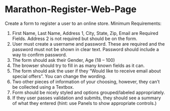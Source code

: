 # Marathon-Register-Web-Page

Create a form to register a user to an online store. Minimum Requirements:

1. First Name, Last Name, Address 1, City, State, Zip, Email are Required Fields. Address 2 is not required but should be on the form.
2. User must create a username and password. These are required and the password must not be shown in clear text. Password should include a way to confirm password.
3. The form should ask their Gender, Age (18 – 100)
4. The browser should try to fill in as many known fields as it can.
5. The form should ask the user if they “Would like to receive email about special offers”. You can change the wording.
6. Two other pieces of information of your choosing, however, they can’t be collected using a Textbox.
7. Form should be nicely styled and options grouped/labeled appropriately.
8. If they user passes validation and submits, they should see a summary of what they entered (hint: use Panels to show appropriate controls.)
